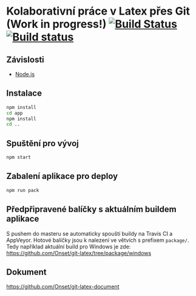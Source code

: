 # Kolaborativní práce v Latex přes Git (Work in progress!) [![Build Status](https://travis-ci.org/Onset/git-latex.svg?branch=master)](https://travis-ci.org/Onset/git-latex) [![Build status](https://ci.appveyor.com/api/projects/status/w48htrgwosvd42eq/branch/master?svg=true)](https://ci.appveyor.com/project/Onset/git-latex/branch/master)


## Závislosti

- [Node.js](https://nodejs.org/)

## Instalace

```bash
npm install
cd app
npm install
cd ..
```

## Spuštění pro vývoj

```bash
npm start
```

## Zabalení aplikace pro deploy

```bash
npm run pack
```

## Předpřipravené balíčky s aktuálním buildem aplikace

S pushem do masteru se automaticky spouští buildy na Travis CI a AppVeyor. Hotové balíčky jsou k nalezení ve větvích s prefixem `package/`. Tedy například aktuální build pro Windows je zde: https://github.com/Onset/git-latex/tree/package/windows

## Dokument

https://github.com/Onset/git-latex-document
